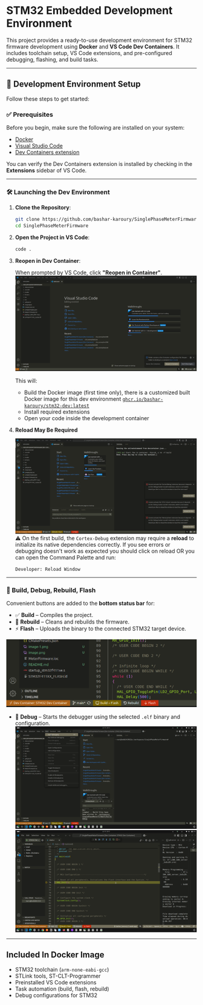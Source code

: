 # STM32 Embedded Development Environment

This project provides a ready-to-use development environment for STM32 firmware development using **Docker** and **VS Code Dev Containers**. It includes toolchain setup, VS Code extensions, and pre-configured debugging, flashing, and build tasks.

---

## 🚀 Development Environment Setup

Follow these steps to get started:

### ✅ Prerequisites

Before you begin, make sure the following are installed on your system:

- [Docker](https://www.docker.com/products/docker-desktop)
- [Visual Studio Code](https://code.visualstudio.com/)
- [Dev Containers extension](https://marketplace.visualstudio.com/items?itemName=ms-vscode-remote.remote-containers)

You can verify the Dev Containers extension is installed by checking in the **Extensions** sidebar of VS Code.

---

### 🛠️ Launching the Dev Environment

1. **Clone the Repository**:

   ```bash
   git clone https://github.com/bashar-karoury/SinglePhaseMeterFirmware.git
   cd SinglePhaseMeterFirmware
   ```

2. **Open the Project in VS Code**:

   ```bash
   code .
   ```

3. **Reopen in Dev Container**:

   When prompted by VS Code, click **"Reopen in Container"**. 
   ![alt text](readme_resources/image_reopenContainer.png)

   This will:
   - Build the Docker image (first time only), there is a customized built Docker image for this dev environment 
   [`ghcr.io/bashar-karoury/stm32-dev:latest`](https://github.com/users/bashar-karoury/packages/container/package/stm32-dev)
   - Install required extensions
   - Open your code inside the development container

4. **Reload May Be Required**

   ![alt text](readme_resources/image_reloadRequired.png)
   ⚠️ On the first build, the `Cortex-Debug` extension may require a **reload** to initialize its native dependencies correctly. If you see errors or debugging doesn't work as expected you should click on reload OR you can open the Command Palette and run:

   ```
   Developer: Reload Window
   ```

---

### 🧰 Build, Debug, Rebuild, Flash

Convenient buttons are added to the **bottom status bar** for:

- ✅ **Build** – Compiles the project.
- 🔁 **Rebuild** – Cleans and rebuilds the firmware.
- ⚡ **Flash** – Uploads the binary to the connected STM32 target device.

![alt text](readme_resources/image_tasksButtonsStatusBar.png)

- 🧪 **Debug** – Starts the debugger using the selected `.elf` binary and configuration.
![alt text](readme_resources/image_debug.png)
![alt text](readme_resources/image_debugPanel.png)
---

## Included In Docker Image

- STM32 toolchain (`arm-none-eabi-gcc`)
- STLink tools, ST-CLT-Programmer
- Preinstalled VS Code extensions
- Task automation (build, flash, rebuild)
- Debug configurations for STM32
